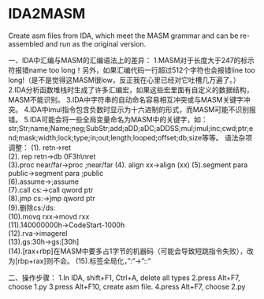 # IDA2MASM
Create asm files from IDA, which meet the MASM grammar and can be re-assembled and run as the original version.

一、IDA中汇编与MASM的汇编语法上的差异：
1.MASM对于长度大于247的标示符报错name too long！另外，如果汇编代码一行超过512个字符也会报错line too long!（是不是觉得这MASM很low，反正我在心里已经对它吐槽几万遍了。）
2.IDA分析函数堆栈时生成了许多汇编宏，如果这些宏里面有自定义的数据结构，MASM不能识别。
3.IDA中字符串的自动命名容易相互冲突或与MASM关键字冲突。
4.IDA中imul指令包含负数时显示为十六进制的形式，而MASM可能不识别报错。
5.IDA可能会将一些全局变量命名为MASM中的关键字，如：str;Str;name;Name;neg;SubStr;add;aDD;aDC;aDDSS;mul;imul;inc;cwd;ptr;end;mask;width;lock;type;in;out;length;looped;offset;db;size等等。
语法杂项调整：
(1). retn->ret  
(2). rep retn->db 0F3h\nret  
(3).proc near/far->proc ;near/far 
(4). align xx->align (xx) 
(5).segment para public->segment para ;public  
(6).assume->;assume  
(7).call cs:->call qword ptr  
(8).jmp cs:->jmp qword ptr  
(9).删除cs:/ds:  
(10).movq rxx->movd rxx  
(11).140000000h->CodeStart-1000h  
(12).rva->imagerel  
(13).gs:30h->gs:[30h]  
(14).[rax+rbp]在MASM中要多占1字节的机器码（可能会导致短跳指令失败），改为[rbp+rax]则不会。
(15).标签全局化，”:”->”::” 

二、操作步骤：
1.In IDA, shift+F1, Ctrl+A, delete all types
2.press Alt+F7, choose 1.py
3.press Alt+F10, create asm file.
4.press Alt+F7, choose 2.py
